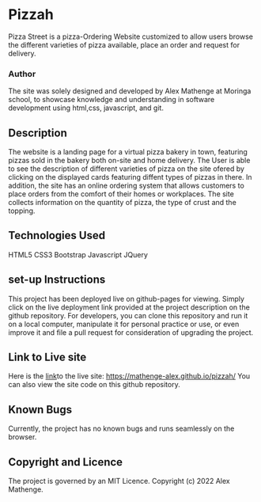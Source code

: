 # Pizzah
Pizza Street is a pizza-Ordering Website customized to allow users browse the different varieties of pizza available, place an order and request for delivery.

### Author
The site was solely designed and developed by Alex Mathenge at Moringa school, to showcase knowledge and understanding in software development using html,css, javascript, and git.
## Description
The website is a landing page for a virtual pizza bakery in town, featuring pizzas sold in the bakery both on-site and home delivery. The User is able to see the description of different varieties of pizza on the site ofered by clicking on the displayed cards featuring diffent types of pizzas in there.
In addition, the site has an online ordering system that allows customers to place orders from the comfort of their homes or workplaces. The site collects information on the quantity of pizza, the type of crust and the topping.
## Technologies Used
HTML5
CSS3
Bootstrap
Javascript
JQuery
## set-up Instructions
This project has been deployed live on github-pages for viewing. Simply click on the live deployment link provided at the project description on the github repository.
For developers, you can clone this repository and run it on a local computer, manipulate it for personal practice or use, or even improve it and file a pull request for consideration of upgrading the project.
## Link to Live site
Here is the [link](https://mathenge-alex.github.io/pizzah/)to the live site: https://mathenge-alex.github.io/pizzah/
You can also view the site code on this github repository.
## Known Bugs
Currently, the project has no known bugs and runs seamlessly on the browser.
## Copyright and Licence
The project is governed by an MIT Licence.
Copyright (c) 2022 Alex Mathenge.

